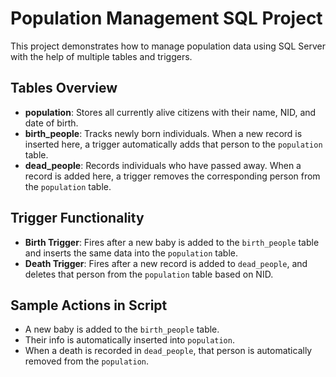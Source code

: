 # Population Management SQL Project

This project demonstrates how to manage population data using SQL Server with the help of multiple tables and triggers.

##  Tables Overview

- **population**: Stores all currently alive citizens with their name, NID, and date of birth.
- **birth_people**: Tracks newly born individuals. When a new record is inserted here, a trigger automatically adds that person to the `population` table.
- **dead_people**: Records individuals who have passed away. When a record is added here, a trigger removes the corresponding person from the `population` table.

##  Trigger Functionality

- **Birth Trigger**: Fires after a new baby is added to the `birth_people` table and inserts the same data into the `population` table.
- **Death Trigger**: Fires after a new record is added to `dead_people`, and deletes that person from the `population` table based on NID.

 

##  Sample Actions in Script

- A new baby is added to the `birth_people` table.
- Their info is automatically inserted into `population`.
- When a death is recorded in `dead_people`, that person is automatically removed from the `population`.

 

